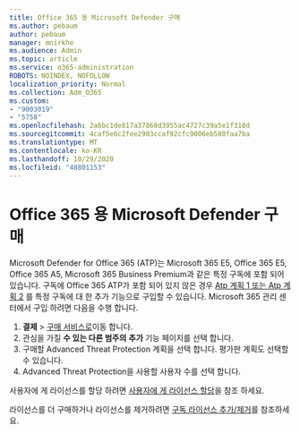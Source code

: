 ```yaml
---
title: Office 365 용 Microsoft Defender 구매
ms.author: pebaum
author: pebaum
manager: mnirkhe
ms.audience: Admin
ms.topic: article
ms.service: o365-administration
ROBOTS: NOINDEX, NOFOLLOW
localization_priority: Normal
ms.collection: Adm_O365
ms.custom:
- "9003019"
- "5758"
ms.openlocfilehash: 2a6bc1de817a37868d3955ac4727c39a5e1f318d
ms.sourcegitcommit: 4caf5e6c2fee2903ccaf92cfc9006eb580faa7ba
ms.translationtype: MT
ms.contentlocale: ko-KR
ms.lasthandoff: 10/29/2020
ms.locfileid: "48801153"
---
```

# <a name="purchase-microsoft-defender-for-office-365"></a>Office 365 용 Microsoft Defender 구매

Microsoft Defender for Office 365 (ATP)는 Microsoft 365 E5, Office 365 E5, Office 365 A5, Microsoft 365 Business Premium과 같은 특정 구독에 포함 되어 있습니다. 구독에 Office 365 ATP가 포함 되어 있지 않은 경우 [Atp 계획 1 또는 Atp 계획 2](https:/www.microsoft.com/microsoft-365/exchange/advance-threat-protection?market=um#office-ProductsCompare-785zwzq) 를 특정 구독에 대 한 추가 기능으로 구입할 수 있습니다. Microsoft 365 관리 센터에서 구입 하려면 다음을 수행 합니다.

1. **결제**   >   [구매 서비스로](https://go.microsoft.com/fwlink/p/?linkid=868433)이동 합니다.
2. 관심을 가질 **수 있는 다른 범주의** **추가** 기능 페이지를 선택 합니다.
3. 구매할 Advanced Threat Protection 계획을 선택 합니다. 평가판 계획도 선택할 수 있습니다.
4. Advanced Threat Protection을 사용할 사용자 수를 선택 합니다.

사용자에 게 라이선스를 할당 하려면 [사용자에 게 라이선스 할당](https://docs.microsoft.com/microsoft-365/admin/manage/assign-licenses-to-users?view=o365-worldwide)을 참조 하세요.

라이선스를 더 구매하거나 라이선스를 제거하려면 [구독 라이선스 추가/제거](https://docs.microsoft.com/microsoft-365/commerce/licenses/buy-licenses?view=o365-worldwide#add-or-remove-licenses-for-your-business-subscription)를 참조하세요.